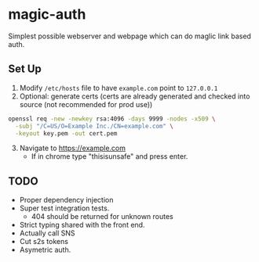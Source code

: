 # magic-auth
Simplest possible webserver and webpage which can do maglic link based auth.

## Set Up
1. Modify `/etc/hosts` file to have `example.com` point to `127.0.0.1`
2. Optional: generate certs (certs are already generated and checked into source (not recommended for prod use))

```bash
openssl req -new -newkey rsa:4096 -days 9999 -nodes -x509 \
  -subj "/C=US/O=Example Inc./CN=example.com" \
  -keyout key.pem -out cert.pem
```
3. Navigate to https://example.com
    - If in chrome type "thisisunsafe" and press enter.


## TODO
- Proper dependency injection
- Super test integration tests.
  - 404 should be returned for unknown routes
- Strict typing shared with the front end.
- Actually call SNS
- Cut s2s tokens
- Asymetric auth.
